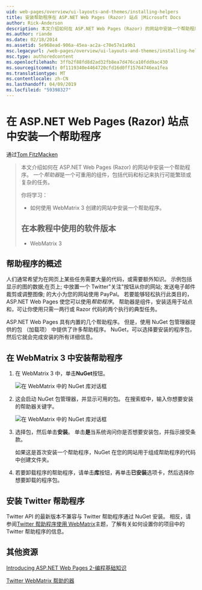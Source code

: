 ```yaml
---
uid: web-pages/overview/ui-layouts-and-themes/installing-helpers
title: 安装帮助程序在 ASP.NET Web Pages (Razor) 站点 |Microsoft Docs
author: Rick-Anderson
description: 本文介绍如何在 ASP.NET Web Pages (Razor) 的网站中安装一个帮助程序。 帮助器是包含代码和每个标记的可重用组件...
ms.author: riande
ms.date: 02/18/2014
ms.assetid: 5e968ead-906a-45ea-ac2a-c70e57e1a9b1
msc.legacyurl: /web-pages/overview/ui-layouts-and-themes/installing-helpers
msc.type: authoredcontent
ms.openlocfilehash: 3ffb2f88fd8d2ad32fb8ea7d476ca10fdd9ac430
ms.sourcegitcommit: 0f1119340e4464720cfd16d0ff15764746ea1fea
ms.translationtype: MT
ms.contentlocale: zh-CN
ms.lasthandoff: 04/09/2019
ms.locfileid: "59398327"
---
```

# <a name="installing-a-helper-in-an-aspnet-web-pages-razor-site"></a>在 ASP.NET Web Pages (Razor) 站点中安装一个帮助程序

通过[Tom FitzMacken](https://github.com/tfitzmac)

> 本文介绍如何在 ASP.NET Web Pages (Razor) 的网站中安装一个帮助程序。 一个*帮助器*是一个可重用的组件，包括代码和标记来执行可能繁琐或复杂的任务。
> 
> 你将学习：
> 
> - 如何使用 WebMatrix 3 创建的网站中安装一个帮助程序。
>   
> 
> ## <a name="software-versions-used-in-the-tutorial"></a>在本教程中使用的软件版本
> 
> 
> - WebMatrix 3


## <a name="overview-of-helpers"></a>帮助程序的概述

人们通常希望为在网页上某些任务需要大量的代码，或需要额外知识。 示例包括显示的图的数据;在页上; 中放置一个 Twitter"关注"按钮从你的网站; 发送电子邮件裁剪或调整图像; 的大小为您的网站使用 PayPal。 若要能够轻松执行此类目的，ASP.NET Web Pages 使您可以使用*帮助程序*。 帮助器是组件，安装适用于站点和，可让你使用只需一两行或 Razor 代码的两个执行的典型任务。

ASP.NET Web Pages 具有内置的几个帮助程序。 但是，使用 NuGet 包管理器提供的包 （加载项） 中提供了许多帮助程序。 NuGet，可以选择要安装的程序包，然后它就会完成安装的所有详细信息。

## <a name="installing-a-helper-in-webmatrix-3"></a>在 WebMatrix 3 中安装帮助程序

1. 在 WebMatrix 3 中，单击**NuGet**按钮。

    ![在 WebMatrix 中的 NuGet 库对话框](installing-helpers/_static/image1.png)
2. 这会启动 NuGet 包管理器，并显示可用的包。 在搜索框中，输入你想要安装的帮助器关键字。

    ![在 WebMatrix 中的 NuGet 库对话框](installing-helpers/_static/image2.png)
3. 选择包，然后单击**安装**。 单击**是**当系统询问你是否想要安装包，并指示接受条款。

     如果这是首次安装一个帮助程序，NuGet 在您的网站用于组成帮助程序的代码中创建文件夹。
4. 若要卸载程序的帮助程序，请单击**库**按钮，再单击**已安装**选项卡，然后选择你想要卸载的程序包。

## <a name="installing-the-twitter-helper"></a>安装 Twitter 帮助程序

Twitter API 的最新版本不兼容与 Twitter 帮助程序通过 NuGet 安装。 相反，请参阅[Twitter 帮助程序使用 WebMatrix](twitter-helper.md)主题，了解有关如何设置你的项目中的 Twitter 帮助程序的信息。

<a id="Additional_Resources"></a>
## <a name="additional-resources"></a>其他资源


[Introducing ASP.NET Web Pages 2-编程基础知识](../getting-started/introducing-razor-syntax-c.md)

[Twitter WebMatrix 帮助的器](twitter-helper.md)
